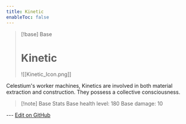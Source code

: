 ```yaml
---
title: Kinetic
enableToc: false
---
```

> [!base] Base
>
> # Kinetic
>
> ![[Kinetic_Icon.png]]

Celestium's worker machines, Kinetics are involved in both material extraction and construction. They possess a collective consciousness.

> [!note] Base Stats
> Base health level: 180
> Base damage: 10

--- [Edit on GitHub](https://github.com/Mondrethos/gatekeeperwiki/edit/main/content/Monsters/Kinetic.md)